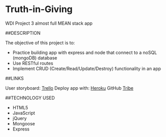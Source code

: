 # Truth-in-Giving
WDI Project 3 almost full MEAN stack app

##DESCRIPTION

The objective of this project is to:

* Practice building app with express and node that connect to a noSQL (mongoDB) database
* Use RESTful routes
* Implement CRUD (Create/Read/Update/Destroy) functionality in an app

##LINKS

User storyboard: [Trello](https://trello.com/b/qosUqWn4/project-tribe)
Deploy app with: [Heroku](https://protected-forest-7540.herokuapp.com/)
GitHub [Tribe](https://github.com/Kwsilas/Tribe-project3)

##TECHNOLOGY USED

* HTML5
* JavaScript
* jQuery
* Mongoose
* Express

